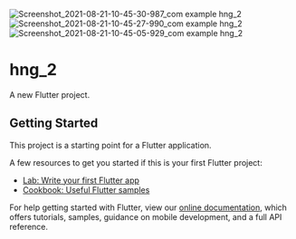 ![Screenshot_2021-08-21-10-45-30-987_com example hng_2](https://user-images.githubusercontent.com/27766375/130318056-9dde6879-d95b-429c-a878-c83116d5c0aa.jpg)
![Screenshot_2021-08-21-10-45-27-990_com example hng_2](https://user-images.githubusercontent.com/27766375/130318043-4a18c090-e113-48b5-ae2a-7269816203ec.jpg)
![Screenshot_2021-08-21-10-45-05-929_com example hng_2](https://user-images.githubusercontent.com/27766375/130318044-de8fd841-58aa-4174-a51e-0e55b1271e6f.jpg)
# hng_2

A new Flutter project.

## Getting Started

This project is a starting point for a Flutter application.

A few resources to get you started if this is your first Flutter project:

- [Lab: Write your first Flutter app](https://flutter.dev/docs/get-started/codelab)
- [Cookbook: Useful Flutter samples](https://flutter.dev/docs/cookbook)

For help getting started with Flutter, view our
[online documentation](https://flutter.dev/docs), which offers tutorials,
samples, guidance on mobile development, and a full API reference.
